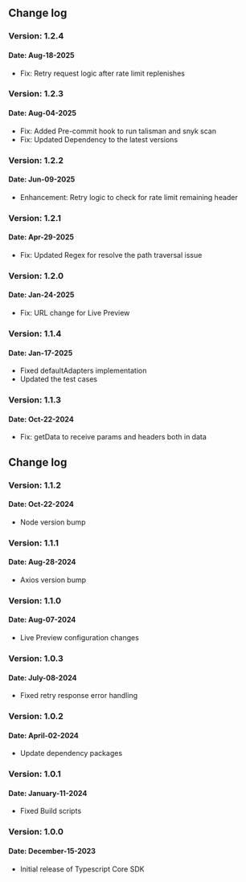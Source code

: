## Change log
### Version: 1.2.4
#### Date: Aug-18-2025
 - Fix: Retry request logic after rate limit replenishes

### Version: 1.2.3
#### Date: Aug-04-2025
 - Fix: Added Pre-commit hook to run talisman and snyk scan
 - Fix: Updated Dependency to the latest versions

### Version: 1.2.2
#### Date: Jun-09-2025
 - Enhancement: Retry logic to check for rate limit remaining header

### Version: 1.2.1
#### Date: Apr-29-2025
 - Fix: Updated Regex for resolve the path traversal issue

### Version: 1.2.0
#### Date: Jan-24-2025
 - Fix: URL change for Live Preview

### Version: 1.1.4
#### Date: Jan-17-2025
 - Fixed defaultAdapters implementation
 - Updated the test cases

### Version: 1.1.3
#### Date: Oct-22-2024
 - Fix: getData to receive params and headers both in data

## Change log
### Version: 1.1.2
#### Date: Oct-22-2024
 - Node version bump

### Version: 1.1.1
#### Date: Aug-28-2024
 - Axios version bump

### Version: 1.1.0
#### Date: Aug-07-2024
 - Live Preview configuration changes

### Version: 1.0.3
#### Date: July-08-2024
 - Fixed retry response error handling

### Version: 1.0.2
#### Date: April-02-2024
 - Update dependency packages

### Version: 1.0.1
#### Date: January-11-2024
 - Fixed Build scripts

### Version: 1.0.0
#### Date: December-15-2023
 - Initial release of Typescript Core SDK


